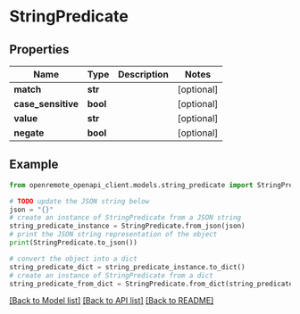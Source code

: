 # StringPredicate


## Properties

Name | Type | Description | Notes
------------ | ------------- | ------------- | -------------
**match** | **str** |  | [optional] 
**case_sensitive** | **bool** |  | [optional] 
**value** | **str** |  | [optional] 
**negate** | **bool** |  | [optional] 

## Example

```python
from openremote_openapi_client.models.string_predicate import StringPredicate

# TODO update the JSON string below
json = "{}"
# create an instance of StringPredicate from a JSON string
string_predicate_instance = StringPredicate.from_json(json)
# print the JSON string representation of the object
print(StringPredicate.to_json())

# convert the object into a dict
string_predicate_dict = string_predicate_instance.to_dict()
# create an instance of StringPredicate from a dict
string_predicate_from_dict = StringPredicate.from_dict(string_predicate_dict)
```
[[Back to Model list]](../README.md#documentation-for-models) [[Back to API list]](../README.md#documentation-for-api-endpoints) [[Back to README]](../README.md)


